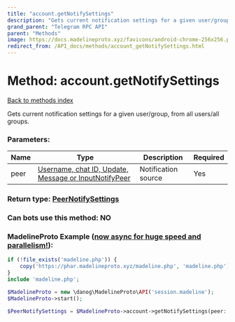 ```yaml
---
title: "account.getNotifySettings"
description: "Gets current notification settings for a given user/group, from all users/all groups."
grand_parent: "Telegram RPC API"
parent: "Methods"
image: https://docs.madelineproto.xyz/favicons/android-chrome-256x256.png
redirect_from: /API_docs/methods/account_getNotifySettings.html
---
```

# Method: account.getNotifySettings
[Back to methods index](index.html)



Gets current notification settings for a given user/group, from all users/all groups.

### Parameters:

| Name     |    Type       | Description | Required |
|----------|---------------|-------------|----------|
|peer|[Username, chat ID, Update, Message or InputNotifyPeer](/API_docs/types/InputNotifyPeer.html) | Notification source | Yes|


### Return type: [PeerNotifySettings](/API_docs/types/PeerNotifySettings.html)

### Can bots use this method: **NO**


### MadelineProto Example ([now async for huge speed and parallelism!](https://docs.madelineproto.xyz/docs/ASYNC.html)):


```php
if (!file_exists('madeline.php')) {
    copy('https://phar.madelineproto.xyz/madeline.php', 'madeline.php');
}
include 'madeline.php';

$MadelineProto = new \danog\MadelineProto\API('session.madeline');
$MadelineProto->start();

$PeerNotifySettings = $MadelineProto->account->getNotifySettings(peer: $InputNotifyPeer, );
```

